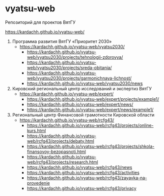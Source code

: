 # vyatsu-web

Репозиторий для проектов ВятГУ

https://kardachh.github.io/vyatsu-web/

1. Программа развития ВятГУ «Приоритет 2030»
   - https://kardachh.github.io/vyatsu-web/vyatsu2030/
       - https://kardachh.github.io/vyatsu-web/vyatsu2030/projects/tehnologii-zdorovya/
       - https://kardachh.github.io/vyatsu-web/vyatsu2030/projects/sreda-obitania/
       - https://kardachh.github.io/vyatsu-web/vyatsu2030/projects/garmonichnaya-lichnost/
       - https://kardachh.github.io/vyatsu-web/vyatsu2030/news
2. Кировский региональный центр исследований и экспертиз ВятГУ
    - https://kardachh.github.io/vyatsu-web/expert/
        - https://kardachh.github.io/vyatsu-web/expert/projects/example1/
        - https://kardachh.github.io/vyatsu-web/expert/news/
        - https://kardachh.github.io/vyatsu-web/expert/news/example1/
3. Региональный центр Финансовой грамотности Кировской области
    - https://kardachh.github.io/vyatsu-web/rcfg43/
        - https://kardachh.github.io/vyatsu-web/rcfg43/projects/online-kurs.html
        - https://kardachh.github.io/vyatsu-web/rcfg43/projects/debaty.html
        - https://kardachh.github.io/vyatsu-web/rcfg43/projects/shkola-finansovoy-bezopasnoti.html
        - https://kardachh.github.io/vyatsu-web/rcfg43/projects/research.html
        - https://kardachh.github.io/vyatsu-web/rcfg43/news
        - https://kardachh.github.io/vyatsu-web/rcfg43/activities
        - https://kardachh.github.io/vyatsu-web/rcfg43/zayavka-na-provedenie
        - https://kardachh.github.io/vyatsu-web/rcfg43/privacy